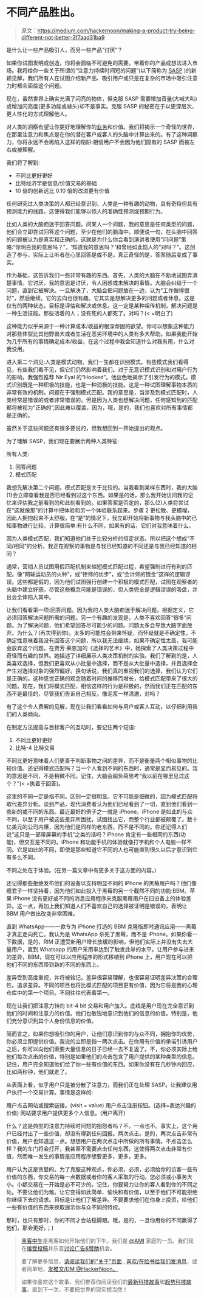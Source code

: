 # 不同产品胜出。

> 原文：<https://medium.com/hackernoon/making-a-product-try-being-different-not-better-3f7aad31ba9>

是什么让一些产品吸引人，而另一些产品“讨厌”？

如果你试图发明或创造，你将会面临不可避免的需要，带着你的产品或想法进入市场。我将给你一些关于所谓的“注意力持续时间短的问题”(以下简称为 [SASP](https://hackernoon.com/tagged/sasp) )的新颖见解，我们所有人在试图介绍新产品、吸引用户或只是在复杂的市场中吸引注意力时都会面临这个问题。

现在，虽然世界上确实充满了闪亮的物体，但克服 SASP 需要增加音量(大喊大叫)或增加闪亮度(更多功能或噱头)却不是事实。克服 SASP 的秘密在于以更深层次、更人性化的方式理解他人。

对人类的洞察有望让你更好地理解你的[业务](https://hackernoon.com/tagged/business)和价值。我们将揭示一个奇怪的世界，在那里注意力和焦点是在你的潜在客户或客人的头脑中计算出来的。有了这种洞察力，你将永远不会再陷入这样的陷阱:相信用户不会因为他们固有的 SASP 而被左右或被理解。

我们将了解到:

*   不同比更好更好
*   比特经济学是信息/价值交易的基础
*   10 倍的创新远比 0.10 倍的改进更有价值

任何研究过人类决策的人都已经意识到，人类是一种有趣的动物，具有奇特但具有预测能力的线路，这使得我们能够以惊人的准确性预测或预期行为。

比如人类的大脑痴迷于回答问题。问某人一个问题，我的意思是任何类型的问题，他们会立即尝试回答这个问题，至少在他们的脑海中。顺便说一句，在头脑中回答的问题被认为是真实和正确的。这就是为什么你会看到演讲者使用“问问题”策略:“你明白我的意思吗？”，‘知道我的意思吗？’和曾经如此恼人的“对吗？”。这创造了参与，实际上让听者在心里回答是或不是。真正奇怪的是，答案随后变成了事实。

作为基础，这告诉我们一些非常有趣的东西。首先，人类的大脑在不断地试图弄清楚事情。它讨厌，我的意思是讨厌，令人困惑或未解决的事情。大脑会纠结于一个问题，直到它被解决。一旦解决了，大脑会把问题放在一边，认为“工作做得很好”，然后继续。它的去向也很有趣。它其实是想解决更多的问题或者休息。这是仅有的两种状态。目标是评估和解决或休息。这一定是某种祖传机制，解决问题是一种生活技能。那些活着的人；没有死的人都死了。对吗？(< =明白了)

这种能力似乎来源于一种计算成本/收益的根深蒂固的欲望。你可以想象这种能力对那些体型比其他野兽大或者生活在恶劣环境中的人类有多大帮助。如果我能开始为几乎所有的事情确定成本/收益，在这个过程中我会知道什么对我有用，什么对我没用。

进入第二个洞见:人类是模式动物。我们一生都在识别模式。有些模式我们看得见，有些我们看不见，但它们仍然影响着我们。对于无意识模式识别和对用户行为的影响，我强烈推荐 Nir Eyal 的“Hooked”。他出色地揭示了引发行为的模式。模式识别既是一种积极的技能，也是一种消极的技能。这是一种试图理解事物本质的非常有效的机制。问题在于强制模式匹配。我的意思是，当涉及到模式匹配时，人类经常是错误的或者非常错误的。但是因为人类也想解决问题，任何感知到的匹配都将被视为“正确的”,因此难以覆盖，因为，哦，是的，我们也喜欢对所有事情都是正确的。

虽然关于这些问题还有很多要说的，但我想回到一开始提出的观点。

为了理解 SASP，我们现在要展示两种人类特征:

所有人类:

1.  回答问题
2.  模式匹配

我想先解决第二个问题。模式匹配是关于比较的。当我看到某样东西时，我的大脑(1)会立即查看我是否已经看到过这个东西。如果是的话，那么我开始访问我的记忆来评估我之前看到的和此刻看到的。如果答案是否定的，那么(2)人类将尝试在“这就像那”的计算中把体验和另一个体验联系起来。步骤 2 更松散、更模糊，因此人拥抱起来不太舒服。在“是”的情况下，我立即开始将新事物与我头脑中的已知事物进行比较。计算很简单:有什么不同，如果有的话，它们对我意味着什么。

因为人类模式匹配，我们知道他们处于比较分析的恒定状态。所以把这个想成“不同/相同”的分析。我正在观察的事物是与我已经知道的不同还是与我已经知道的相同？

通常，营销人员试图用假匹配机制来缩短模式匹配过程，希望强制进行有利的匹配。像“网球运动员的火种”，或“律师的优步”，或“会计师的镀金”这样的逻辑谬误。这些都是假的，因为他们试图强行创建一个积极的模式匹配，试图在观察者的头脑中建立好感。尽管这些概念可能是错误的，但人类完全是逻辑谬误的吸盘，并且会全体陷入其中。

让我们看看第一项:回答问题。因为我的人类大脑痴迷于解决问题，根据定义，它必须回答解决问题所需的问题。另一个有趣的发现是，人类不喜欢回答“很多”问题。为了解决问题，他们希望回答尽可能少的问题。问题太多会导致大脑字面放弃。为什么？(再次得到你)。太多的可能性会带来怀疑，而怀疑就是不确定性，不确定性意味着我没有回答这个问题，所以我无法继续。如果不确定性太高，我可能会放弃这个问题。在贾芳·莱恩加的《选择的艺术》中，她探索了人类决策过程中奇怪而有趣的世界。她描述了详细展示人类决策机制的实验。我们了解到的是，人类喜欢选择，但我们更喜欢从小批量中选择，而不是从大批量中选择，并且选择会产生对选择对象的强烈偏好。换句话说，我们真的重视我们的选择，我们认为它们是正确的。这种感觉正确的观念随着时间的推移而增长，给模式匹配带来了很大的问题。现在，我们将模式匹配，相信这样的行为是积极的，然而我们正在匹配的东西不是最佳的，尽管我们告诉自己相反。像泥浆一样清澈，对吗？

有了这个令人费解的见解，现在让我们看看如何与用户或客人互动，以仔细利用我们的人类倾向。

在制定方法提高与目标客户的互动时，要记住两个短语:

1.  不同比更好更好
2.  比特-4 比特交易

不同比更好意味着人们更善于判断事物之间的差异，而不是衡量两个相似事物的比较价值。还记得模式匹配吗？当一个人看到不同的东西时，通常是显而易见的。我的意思是不同，不是稍微不同。记住，大脑会超负荷思考“我以前在哪里见过这个？”(< =执着于回答)。

这里的不同一定是指不同。区别一定很明显。它不可能是细微的，因为模式匹配将取代差异分析。谈到产品，现代消费者认为他们已经看到了一切，直到他们看到一些新的或不同的东西。最近最好的例子之一就是 iPhone。iPhone 是如此的与众不同，以至于用户被这些差异所困扰，试图找出它，而整个行业都被颠覆了。数十亿美元的公司内爆，因为他们是同样的老东西，而不是不同的。你还记得人们说“这只是一部带屏幕的手机”之类的话吗？iPhone 肯定有一些相同的东西(功能)，但交互是不同的。iPhone 和功能手机的体验就像打字机和个人电脑一样不同。它是如此的不同，即使是那些知道它不同的人也可能直到很久以后才意识到它有多么不同。

不同之处在于体验。(在另一篇文章中有更多关于这方面的内容。)

还记得那些拒绝发布他们的设备以支持明显不同的 iPhone 的黑莓用户吗？他们像瘾君子一样坚持着，因为他们如此投入于黑莓的另一个截然不同的功能:BBM。苹果 iPhone 没有更好或不同的消息应用程序来克服黑莓用户在旧设备上的体验差异。这一点，再加上我们知道人们不喜欢自己的选择被证明是错误的，表明让 BBM 用户做出改变非常困难。

直到 WhatsApp——一款专为 iPhone 打造的 BBM 克隆版即时通讯应用——黑莓才真正走向死亡。我认为是 WhatsApp 杀死了黑莓，而不是 iPhone。如果你看一下数据，是的，RIM 正遭受新用户增长放缓的影响，但他们实际上并没有失去大量用户，直到 Whatsapp 的用户采用率达到了触发此举的水平。让用户参与进来的差异，BBM，现在可以以应用程序的形式移植到 iPhone 上，用户现在可以把他们不同的东西带到新的不同的东西上。

差异受到高度重视，并将被铭记。差异很容易理解，也很容易证明差异决策的合理性。追求差异。不同的项目也将比模式匹配的项目更有价值，因为它将是我的心理仓库中的第一个项目。不同往往代表着第一。

现在让我们把注意力转向 bit-4 bit 交易和用户加入。底线是用户现在完全意识到他们的时间和注意力的价值。他们也敏锐地意识到他们的信息的价值。特别是，他们充分意识到其个人身份信息的价值。

简而言之，如果你想吸引你的用户，让他们意识到你的与众不同，拥抱你的优势，你必须立即提供价值。我说的立即是指一两次点击。在你用有价值的承诺引诱用户之后，你可以向他们索要大量信息的日子已经一去不复返了。不，你必须实际上给他们每次点击的价值，特别是如果他们的点击包含了用户提供的某种类型的信息。记住，用户完全知道他们给了你一些有价值的东西。如果你没有在几秒钟内回应，比如两秒钟，他们就走了。

从表面上看，似乎用户只是被分散了注意力，而我们正在处理 SASP。让我建议用户执行一个交易计算。事情是这样的:

用户点击网站或搜索链接。(visit = value)
用户点击注册按钮。(选择=表达兴趣的价值)
网站要求用户提供更多个人信息。(用户离开)

什么？这是典型的注意力持续时间短的抱怨者吗？不，一点也不。事实上，这个用户已经付出了一些价值，却没有得到任何回报。两次点击。是的，两次点击非常有价值，用户也知道这一点。想想用户在两次点击中所做的所有事情。不点击怎么样？我的车门将会打开，我甚至不需要点击任何东西。这使得两次点击非常有价值，然而唯一发生的事情是应用程序想要更多，更多，更多。

用户认为这是贪婪的。为了克服这种观点，你必须，必须，必须给你的访客一些有价值的东西，你交易的每一点数据或者你的客人采取的行动。您必须减小事务大小。小额交易在一开始是必不可少的。记住，你要努力让你的客人看到你的不同之处。不要让他们为难。让它变得如此简单、愉快和有价值，以至于他们不可能拒绝你继续下去的请求。目标是让他们了解差异。不要要求他们在你身上投资，给他们一些有价值的东西来换取展示你与众不同的特权。

那时，也只有那时，你的不同才会站稳脚跟。哦，是的，一旦你用你的不同赢得了他们，那会更好。；)

> [黑客中午](http://bit.ly/Hackernoon)是黑客如何开始他们的下午。我们是 [@AMI](http://bit.ly/atAMIatAMI) 家庭的一员。我们现在[接受投稿](http://bit.ly/hackernoonsubmission)并乐意[讨论广告&赞助](mailto:partners@amipublications.com)机会。
> 
> 要了解更多信息，[请阅读我们的“关于”页面](https://goo.gl/4ofytp) , [喜欢/在脸书给我们发消息](http://bit.ly/HackernoonFB)，或者简单地，[发推文/DM @HackerNoon。](https://goo.gl/k7XYbx)
> 
> 如果你喜欢这个故事，我们推荐你阅读我们的[最新科技故事](http://bit.ly/hackernoonlatestt)和[趋势科技故事](https://hackernoon.com/trending)。直到下一次，不要把世界的现实想当然！
